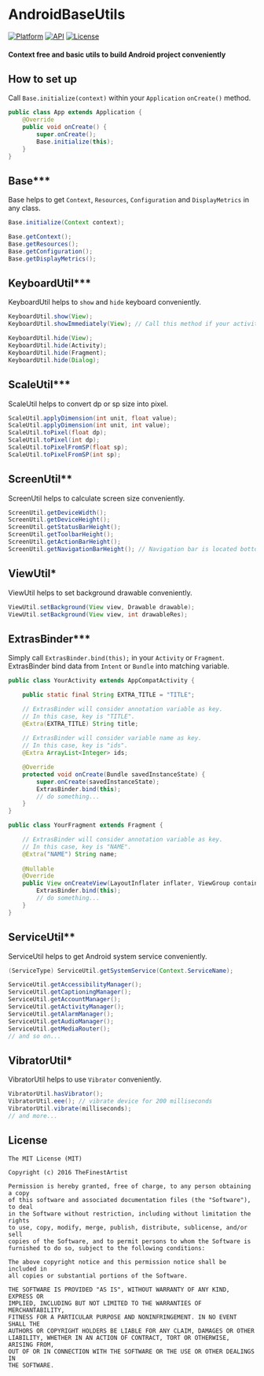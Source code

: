 # AndroidBaseUtils
[![Platform](https://img.shields.io/badge/platform-android-green.svg)](http://developer.android.com/index.html)
[![API](https://img.shields.io/badge/API-7%2B-brightgreen.svg?style=flat)](https://android-arsenal.com/api?level=7)
[![License](https://img.shields.io/badge/License-MIT-blue.svg?style=flat)](http://opensource.org/licenses/MIT)

#### Context free and basic utils to build Android project conveniently

## How to set up
Call `Base.initialize(context)` within your `Application` `onCreate()` method.
```java
public class App extends Application {
    @Override
    public void onCreate() {
        super.onCreate();
        Base.initialize(this);
    }
}
```

## Base***
Base helps to get `Context`, `Resources`, `Configuration` and `DisplayMetrics` in any class.

```java
Base.initialize(Context context);

Base.getContext();
Base.getResources();
Base.getConfiguration();
Base.getDisplayMetrics();
```

## KeyboardUtil***
KeyboardUtil helps to `show` and `hide` keyboard conveniently.

```java
KeyboardUtil.show(View);
KeyboardUtil.showImmediately(View); // Call this method if your activity or fragment is resumed.

KeyboardUtil.hide(View);
KeyboardUtil.hide(Activity);
KeyboardUtil.hide(Fragment);
KeyboardUtil.hide(Dialog);
```

## ScaleUtil***
ScaleUtil helps to convert dp or sp size into pixel.

```java
ScaleUtil.applyDimension(int unit, float value);
ScaleUtil.applyDimension(int unit, int value);
ScaleUtil.toPixel(float dp);
ScaleUtil.toPixel(int dp);
ScaleUtil.toPixelFromSP(float sp);
ScaleUtil.toPixelFromSP(int sp);
```

## ScreenUtil**
ScreenUtil helps to calculate screen size conveniently.

```java
ScreenUtil.getDeviceWidth();
ScreenUtil.getDeviceHeight();
ScreenUtil.getStatusBarHeight();
ScreenUtil.getToolbarHeight();
ScreenUtil.getActionBarHeight();
ScreenUtil.getNavigationBarHeight(); // Navigation bar is located bottom of device for `back`, `home` and `menu` buttons.
```

## ViewUtil*
ViewUtil helps to set background drawable conveniently.

```java
ViewUtil.setBackground(View view, Drawable drawable);
ViewUtil.setBackground(View view, int drawableRes);
```

## ExtrasBinder***
Simply call `ExtrasBinder.bind(this);` in your `Activity` or `Fragment`. ExtrasBinder bind data from `Intent` or `Bundle` into matching variable.

```java
public class YourActivity extends AppCompatActivity {

    public static final String EXTRA_TITLE = "TITLE";

    // ExtrasBinder will consider annotation variable as key. 
    // In this case, key is "TITLE".
    @Extra(EXTRA_TITLE) String title;
    
    // ExtrasBinder will consider variable name as key. 
    // In this case, key is "ids".
    @Extra ArrayList<Integer> ids;

    @Override
    protected void onCreate(Bundle savedInstanceState) {
        super.onCreate(savedInstanceState);
        ExtrasBinder.bind(this);
        // do something...
    }
}
```
```java
public class YourFragment extends Fragment {

    // ExtrasBinder will consider annotation variable as key. 
    // In this case, key is "NAME".
    @Extra("NAME") String name;
    
    @Nullable 
    @Override 
    public View onCreateView(LayoutInflater inflater, ViewGroup container, Bundle savedInstanceState) {
        ExtrasBinder.bind(this);
        // do something...
    }
}
```

## ServiceUtil**
ServiceUtil helps to get Android system service conveniently.

```java
(ServiceType) ServiceUtil.getSystemService(Context.ServiceName);

ServiceUtil.getAccessibilityManager();
ServiceUtil.getCaptioningManager();
ServiceUtil.getAccountManager();
ServiceUtil.getActivityManager();
ServiceUtil.getAlarmManager();
ServiceUtil.getAudioManager();
ServiceUtil.getMediaRouter();
// and so on...
```

## VibratorUtil*
VibratorUtil helps to use `Vibrator` conveniently.

```java
VibratorUtil.hasVibrator();
VibratorUtil.eee(); // vibrate device for 200 milliseconds
VibratorUtil.vibrate(milliseconds);
// and more...
```

## License

```
The MIT License (MIT)

Copyright (c) 2016 TheFinestArtist

Permission is hereby granted, free of charge, to any person obtaining a copy
of this software and associated documentation files (the "Software"), to deal
in the Software without restriction, including without limitation the rights
to use, copy, modify, merge, publish, distribute, sublicense, and/or sell
copies of the Software, and to permit persons to whom the Software is
furnished to do so, subject to the following conditions:

The above copyright notice and this permission notice shall be included in
all copies or substantial portions of the Software.

THE SOFTWARE IS PROVIDED "AS IS", WITHOUT WARRANTY OF ANY KIND, EXPRESS OR
IMPLIED, INCLUDING BUT NOT LIMITED TO THE WARRANTIES OF MERCHANTABILITY,
FITNESS FOR A PARTICULAR PURPOSE AND NONINFRINGEMENT. IN NO EVENT SHALL THE
AUTHORS OR COPYRIGHT HOLDERS BE LIABLE FOR ANY CLAIM, DAMAGES OR OTHER
LIABILITY, WHETHER IN AN ACTION OF CONTRACT, TORT OR OTHERWISE, ARISING FROM,
OUT OF OR IN CONNECTION WITH THE SOFTWARE OR THE USE OR OTHER DEALINGS IN
THE SOFTWARE.
```
